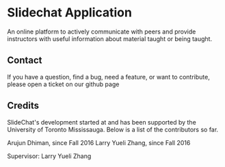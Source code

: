 # Slidechat Application

An online platform to actively communicate with peers and provide
instructors with useful information about material taught or being taught.

## Contact

If you have a question, find a bug, need a feature, or want to contribute,
please open a ticket on our github page

## Credits

SlideChat's development started at and has been supported by the University of
Toronto Mississauga. Below is a list of the contributors so far.

Arujun Dhiman, since Fall 2016
Larry Yueli Zhang, since Fall 2016

Supervisor: Larry Yueli Zhang

